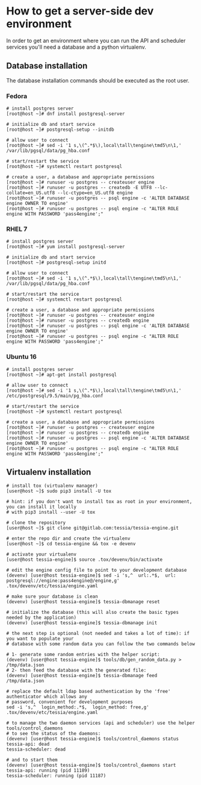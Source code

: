 <!--
Copyright 2017 IBM Corp.

Licensed under the Apache License, Version 2.0 (the "License");
you may not use this file except in compliance with the License.
You may obtain a copy of the License at

   http://www.apache.org/licenses/LICENSE-2.0

Unless required by applicable law or agreed to in writing, software
distributed under the License is distributed on an "AS IS" BASIS,
WITHOUT WARRANTIES OR CONDITIONS OF ANY KIND, either express or implied.
See the License for the specific language governing permissions and
limitations under the License.
-->
# How to get a server-side dev environment

In order to get an environment where you can run the API and scheduler services you'll need a database and a python virtualenv.

## Database installation

The database installation commands should be executed as the root user.

### Fedora
```console
# install postgres server
[root@host ~]# dnf install postgresql-server

# initialize db and start service
[root@host ~]# postgresql-setup --initdb

# allow user to connect
[root@host ~]# sed -i '1 s,\(^.*$\),local\tall\tengine\tmd5\n\1,' /var/lib/pgsql/data/pg_hba.conf

# start/restart the service
[root@host ~]# systemctl restart postgresql

# create a user, a database and appropriate permissions
[root@host ~]# runuser -u postgres -- createuser engine
[root@host ~]# runuser -u postgres -- createdb -E UTF8 --lc-collate=en_US.utf8 --lc-ctype=en_US.utf8 engine
[root@host ~]# runuser -u postgres -- psql engine -c 'ALTER DATABASE engine OWNER TO engine'
[root@host ~]# runuser -u postgres -- psql engine -c "ALTER ROLE engine WITH PASSWORD 'pass4engine';"

```
### RHEL 7
```console
# install postgres server
[root@host ~]# yum install postgresql-server

# initialize db and start service
[root@host ~]# postgresql-setup initd

# allow user to connect
[root@host ~]# sed -i '1 s,\(^.*$\),local\tall\tengine\tmd5\n\1,' /var/lib/pgsql/data/pg_hba.conf

# start/restart the service
[root@host ~]# systemctl restart postgresql

# create a user, a database and appropriate permissions
[root@host ~]# runuser -u postgres -- createuser engine
[root@host ~]# runuser -u postgres -- createdb engine
[root@host ~]# runuser -u postgres -- psql engine -c 'ALTER DATABASE engine OWNER TO engine'
[root@host ~]# runuser -u postgres -- psql engine -c "ALTER ROLE engine WITH PASSWORD 'pass4engine';"
```

### Ubuntu 16
```console
# install postgres server
[root@host ~]# apt-get install postgresql

# allow user to connect
[root@host ~]# sed -i '1 s,\(^.*$\),local\tall\tengine\tmd5\n\1,' /etc/postgresql/9.5/main/pg_hba.conf

# start/restart the service
[root@host ~]# systemctl restart postgresql

# create a user, a database and appropriate permissions
[root@host ~]# runuser -u postgres -- createuser engine
[root@host ~]# runuser -u postgres -- createdb engine
[root@host ~]# runuser -u postgres -- psql engine -c 'ALTER DATABASE engine OWNER TO engine'
[root@host ~]# runuser -u postgres -- psql engine -c "ALTER ROLE engine WITH PASSWORD 'pass4engine';"
```

## Virtualenv installation

```console
# install tox (virtualenv manager)
[user@host ~]$ sudo pip3 install -U tox

# hint: if you don't want to install tox as root in your environment, you can install it locally
# with pip3 install --user -U tox

# clone the repository
[user@host ~]$ git clone git@gitlab.com:tessia/tessia-engine.git

# enter the repo dir and create the virtualenv
[user@host ~]$ cd tessia-engine && tox -e devenv

# activate your virtualenv
[user@host tessia-engine]$ source .tox/devenv/bin/activate

# edit the engine config file to point to your development database
(devenv) [user@host tessia-engine]$ sed -i 's,^  url:.*$,  url: postgresql://engine:pass4engine@/engine,g' .tox/devenv/etc/tessia/engine.yaml

# make sure your database is clean
(devenv) [user@host tessia-engine]$ tessia-dbmanage reset

# initialize the database (this will also create the basic types needed by the application)
(devenv) [user@host tessia-engine]$ tessia-dbmanage init

# the next step is optional (not needed and takes a lot of time): if you want to populate your
# database with some random data you can follow the two commands below

# 1- generate some random entries with the helper script:
(devenv) [user@host tessia-engine]$ tools/db/gen_random_data.py > /tmp/data.json
# 2- then feed the database with the generated file:
(devenv) [user@host tessia-engine]$ tessia-dbmanage feed /tmp/data.json

# replace the default ldap based authentication by the 'free' authenticator which allows any
# password, convenient for development purposes
sed -i 's,^  login_method:.*$,  login_method: free,g' .tox/devenv/etc/tessia/engine.yaml

# to manage the two daemon services (api and scheduler) use the helper tools/control_daemons
# to see the status of the daemons:
(devenv) [user@host tessia-engine]$ tools/control_daemons status
tessia-api: dead
tessia-scheduler: dead

# and to start them
(devenv) [user@host tessia-engine]$ tools/control_daemons start
tessia-api: running (pid 11189)
tessia-scheduler: running (pid 11187)

```
